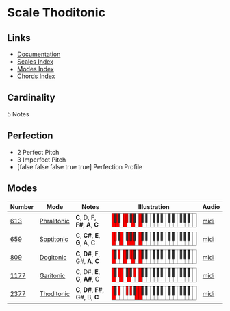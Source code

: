 # Scale Thoditonic

## Links

- [Documentation](README.md)
- [Scales Index](Scales.md)
- [Modes Index](Modes.md)
- [Chords Index](Chords.md)

## Cardinality

5 Notes

## Perfection

- 2 Perfect Pitch
- 3 Imperfect Pitch
- [false false false true true] Perfection Profile

## Modes

| Number | Mode | Notes | Illustration | Audio |
|--------|------|-------|--------------|-------|
| [613](https://ianring.com/musictheory/scales/613) | [Phralitonic](ModePhralitonic.md) | **C**, D, F, **F#**, **A**, **C** | ![CNaturalPhralitonic](ModeCNaturalPhralitonic.png) | [midi](https://github.com/edipermadi/music/blob/main/docs/ModeCNaturalPhralitonic.mid?raw=true) | 
| [659](https://ianring.com/musictheory/scales/659) | [Soptitonic](ModeSoptitonic.md) | C, **C#**, **E**, **G**, A, C | ![CNaturalSoptitonic](ModeCNaturalSoptitonic.png) | [midi](https://github.com/edipermadi/music/blob/main/docs/ModeCNaturalSoptitonic.mid?raw=true) | 
| [809](https://ianring.com/musictheory/scales/809) | [Dogitonic](ModeDogitonic.md) | **C**, **D#**, F, G#, **A**, **C** | ![CNaturalDogitonic](ModeCNaturalDogitonic.png) | [midi](https://github.com/edipermadi/music/blob/main/docs/ModeCNaturalDogitonic.mid?raw=true) | 
| [1177](https://ianring.com/musictheory/scales/1177) | [Garitonic](ModeGaritonic.md) | C, D#, **E**, **G**, **A#**, C | ![CNaturalGaritonic](ModeCNaturalGaritonic.png) | [midi](https://github.com/edipermadi/music/blob/main/docs/ModeCNaturalGaritonic.mid?raw=true) | 
| [2377](https://ianring.com/musictheory/scales/2377) | [Thoditonic](ModeThoditonic.md) | **C**, **D#**, **F#**, G#, B, **C** | ![CNaturalThoditonic](ModeCNaturalThoditonic.png) | [midi](https://github.com/edipermadi/music/blob/main/docs/ModeCNaturalThoditonic.mid?raw=true) | 
